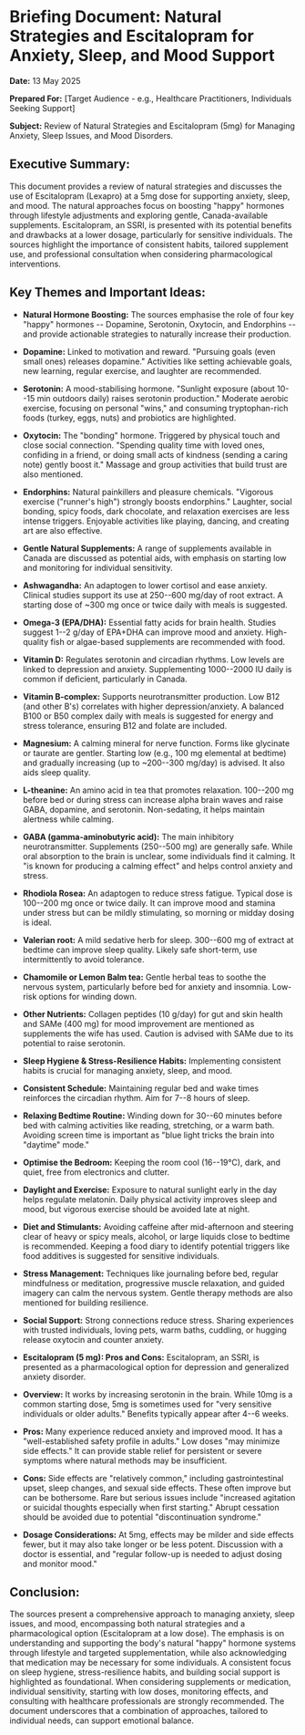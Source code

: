# Briefing Document: Natural Strategies and Escitalopram for Anxiety, Sleep, and Mood Support

**Date:** 13 May 2025

**Prepared For:** \[Target Audience - e.g., Healthcare Practitioners,
Individuals Seeking Support\]

**Subject:** Review of Natural Strategies and Escitalopram (5mg) for
Managing Anxiety, Sleep Issues, and Mood Disorders.

## Executive Summary:

This document provides a review of natural strategies and discusses the
use of Escitalopram (Lexapro) at a 5mg dose for supporting anxiety,
sleep, and mood. The natural approaches focus on boosting \"happy\"
hormones through lifestyle adjustments and exploring gentle,
Canada-available supplements. Escitalopram, an SSRI, is presented with
its potential benefits and drawbacks at a lower dosage, particularly for
sensitive individuals. The sources highlight the importance of
consistent habits, tailored supplement use, and professional
consultation when considering pharmacological interventions.

## Key Themes and Important Ideas:

- **Natural Hormone Boosting:** The sources emphasise the role of four
  key \"happy\" hormones -- Dopamine, Serotonin, Oxytocin, and
  Endorphins -- and provide actionable strategies to naturally increase
  their production.

- **Dopamine:** Linked to motivation and reward. \"Pursuing goals (even
  small ones) releases dopamine.\" Activities like setting achievable
  goals, new learning, regular exercise, and laughter are recommended.

- **Serotonin:** A mood-stabilising hormone. \"Sunlight exposure (about
  10--15 min outdoors daily) raises serotonin production.\" Moderate
  aerobic exercise, focusing on personal \"wins,\" and consuming
  tryptophan-rich foods (turkey, eggs, nuts) and probiotics are
  highlighted.

- **Oxytocin:** The \"bonding\" hormone. Triggered by physical touch and
  close social connection. \"Spending quality time with loved ones,
  confiding in a friend, or doing small acts of kindness (sending a
  caring note) gently boost it.\" Massage and group activities that
  build trust are also mentioned.

- **Endorphins:** Natural painkillers and pleasure chemicals. \"Vigorous
  exercise ("runner's high") strongly boosts endorphins.\" Laughter,
  social bonding, spicy foods, dark chocolate, and relaxation exercises
  are less intense triggers. Enjoyable activities like playing, dancing,
  and creating art are also effective.

- **Gentle Natural Supplements:** A range of supplements available in
  Canada are discussed as potential aids, with emphasis on starting low
  and monitoring for individual sensitivity.

- **Ashwagandha:** An adaptogen to lower cortisol and ease anxiety.
  Clinical studies support its use at 250--600 mg/day of root extract. A
  starting dose of \~300 mg once or twice daily with meals is suggested.

- **Omega-3 (EPA/DHA):** Essential fatty acids for brain health. Studies
  suggest 1--2 g/day of EPA+DHA can improve mood and anxiety.
  High-quality fish or algae-based supplements are recommended with
  food.

- **Vitamin D:** Regulates serotonin and circadian rhythms. Low levels
  are linked to depression and anxiety. Supplementing 1000--2000 IU
  daily is common if deficient, particularly in Canada.

- **Vitamin B-complex:** Supports neurotransmitter production. Low B12
  (and other B's) correlates with higher depression/anxiety. A balanced
  B100 or B50 complex daily with meals is suggested for energy and
  stress tolerance, ensuring B12 and folate are included.

- **Magnesium:** A calming mineral for nerve function. Forms like
  glycinate or taurate are gentler. Starting low (e.g., 100 mg elemental
  at bedtime) and gradually increasing (up to \~200--300 mg/day) is
  advised. It also aids sleep quality.

- **L-theanine:** An amino acid in tea that promotes relaxation.
  100--200 mg before bed or during stress can increase alpha brain waves
  and raise GABA, dopamine, and serotonin. Non-sedating, it helps
  maintain alertness while calming.

- **GABA (gamma-aminobutyric acid):** The main inhibitory
  neurotransmitter. Supplements (250--500 mg) are generally safe. While
  oral absorption to the brain is unclear, some individuals find it
  calming. It \"is known for producing a calming effect\" and helps
  control anxiety and stress.

- **Rhodiola Rosea:** An adaptogen to reduce stress fatigue. Typical
  dose is 100--200 mg once or twice daily. It can improve mood and
  stamina under stress but can be mildly stimulating, so morning or
  midday dosing is ideal.

- **Valerian root:** A mild sedative herb for sleep. 300--600 mg of
  extract at bedtime can improve sleep quality. Likely safe short-term,
  use intermittently to avoid tolerance.

- **Chamomile or Lemon Balm tea:** Gentle herbal teas to soothe the
  nervous system, particularly before bed for anxiety and insomnia.
  Low-risk options for winding down.

- **Other Nutrients:** Collagen peptides (10 g/day) for gut and skin
  health and SAMe (400 mg) for mood improvement are mentioned as
  supplements the wife has used. Caution is advised with SAMe due to its
  potential to raise serotonin.

- **Sleep Hygiene & Stress-Resilience Habits:** Implementing consistent
  habits is crucial for managing anxiety, sleep, and mood.

- **Consistent Schedule:** Maintaining regular bed and wake times
  reinforces the circadian rhythm. Aim for 7--8 hours of sleep.

- **Relaxing Bedtime Routine:** Winding down for 30--60 minutes before
  bed with calming activities like reading, stretching, or a warm bath.
  Avoiding screen time is important as \"blue light tricks the brain
  into "daytime" mode.\"

- **Optimise the Bedroom:** Keeping the room cool (16--19°C), dark, and
  quiet, free from electronics and clutter.

- **Daylight and Exercise:** Exposure to natural sunlight early in the
  day helps regulate melatonin. Daily physical activity improves sleep
  and mood, but vigorous exercise should be avoided late at night.

- **Diet and Stimulants:** Avoiding caffeine after mid-afternoon and
  steering clear of heavy or spicy meals, alcohol, or large liquids
  close to bedtime is recommended. Keeping a food diary to identify
  potential triggers like food additives is suggested for sensitive
  individuals.

- **Stress Management:** Techniques like journaling before bed, regular
  mindfulness or meditation, progressive muscle relaxation, and guided
  imagery can calm the nervous system. Gentle therapy methods are also
  mentioned for building resilience.

- **Social Support:** Strong connections reduce stress. Sharing
  experiences with trusted individuals, loving pets, warm baths,
  cuddling, or hugging release oxytocin and counter anxiety.

- **Escitalopram (5 mg): Pros and Cons:** Escitalopram, an SSRI, is
  presented as a pharmacological option for depression and generalized
  anxiety disorder.

- **Overview:** It works by increasing serotonin in the brain. While
  10mg is a common starting dose, 5mg is sometimes used for \"very
  sensitive individuals or older adults.\" Benefits typically appear
  after 4--6 weeks.

- **Pros:** Many experience reduced anxiety and improved mood. It has a
  \"well-established safety profile in adults.\" Low doses \"may
  minimize side effects.\" It can provide stable relief for persistent
  or severe symptoms where natural methods may be insufficient.

- **Cons:** Side effects are \"relatively common,\" including
  gastrointestinal upset, sleep changes, and sexual side effects. These
  often improve but can be bothersome. Rare but serious issues include
  \"increased agitation or suicidal thoughts especially when first
  starting.\" Abrupt cessation should be avoided due to potential
  \"discontinuation syndrome.\"

- **Dosage Considerations:** At 5mg, effects may be milder and side
  effects fewer, but it may also take longer or be less potent.
  Discussion with a doctor is essential, and \"regular follow-up is
  needed to adjust dosing and monitor mood.\"

## Conclusion:

The sources present a comprehensive approach to managing anxiety, sleep
issues, and mood, encompassing both natural strategies and a
pharmacological option (Escitalopram at a low dose). The emphasis is on
understanding and supporting the body\'s natural \"happy\" hormone
systems through lifestyle and targeted supplementation, while also
acknowledging that medication may be necessary for some individuals. A
consistent focus on sleep hygiene, stress-resilience habits, and
building social support is highlighted as foundational. When considering
supplements or medication, individual sensitivity, starting with low
doses, monitoring effects, and consulting with healthcare professionals
are strongly recommended. The document underscores that a combination of
approaches, tailored to individual needs, can support emotional balance.
